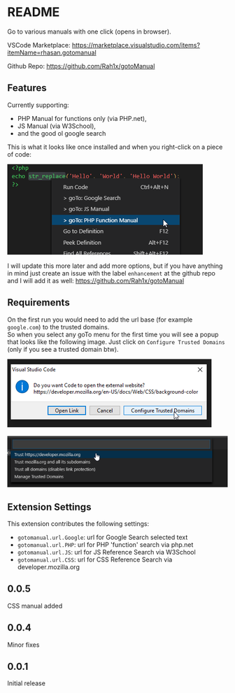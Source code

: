 # README

Go to various manuals with one click (opens in browser).

VSCode Marketplace:
https://marketplace.visualstudio.com/items?itemName=rhasan.gotomanual

Github Repo:
https://github.com/Rah1x/gotoManual

## Features

Currently supporting:

* PHP Manual for functions only (via PHP.net),
* JS Manual (via W3School),
* and the good ol google search

This is what it looks like once installed and when you right-click on a piece of code:

![Output](resources/output.png)

I will update this more later and add more options, but if you have anything in mind just create an issue with the label `enhancement` at the github repo and I will add it as well:
https://github.com/Rah1x/gotoManual

## Requirements

On the first run you would need to add the url base (for example `google.com`) to the trusted domains.\
So when you select any goTo menu for the first time you will see a popup that looks like the following image. Just click on `Configure Trusted Domains` (only if you see a trusted domain btw).

![Add To Trusted Step 1](resources/add_to_trusted_1.png)
\
\
![Add To Trusted Step 2](resources/add_to_trusted_2.png)

## Extension Settings

This extension contributes the following settings:

* `gotomanual.url.Google`: url for Google Search selected text
* `gotomanual.url.PHP`: url for PHP 'function' search via php.net
* `gotomanual.url.JS`: url for JS Reference Search via W3School
* `gotomanual.url.CSS`: url for CSS Reference Search via developer.mozilla.org

## 0.0.5

CSS manual added

## 0.0.4

Minor fixes

## 0.0.1

Initial release
